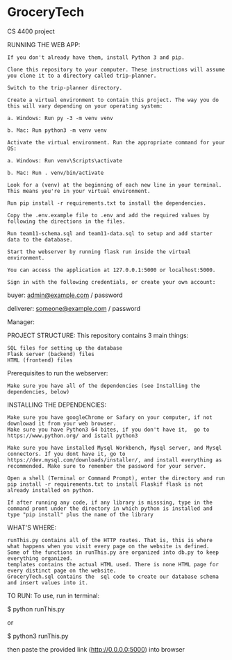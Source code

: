 # GroceryTech
CS 4400 project 

RUNNING THE WEB APP:


    If you don't already have them, install Python 3 and pip.

    Clone this repository to your computer. These instructions will assume you clone it to a directory called trip-planner.

    Switch to the trip-planner directory.

    Create a virtual environment to contain this project. The way you do this will vary depending on your operating system:

    a. Windows: Run py -3 -m venv venv

    b. Mac: Run python3 -m venv venv

    Activate the virtual environment. Run the appropriate command for your OS:

    a. Windows: Run venv\Scripts\activate

    b. Mac: Run . venv/bin/activate

    Look for a (venv) at the beginning of each new line in your terminal. This means you're in your virtual environment.

    Run pip install -r requirements.txt to install the dependencies.

    Copy the .env.example file to .env and add the required values by following the directions in the files.

    Run team11-schema.sql and team11-data.sql to setup and add starter data to the database.

    Start the webserver by running flask run inside the virtual environment.

    You can access the application at 127.0.0.1:5000 or localhost:5000.

    Sign in with the following credentials, or create your own account:

buyer: admin@example.com / password

deliverer: someone@example.com / password

Manager:

PROJECT STRUCTURE:
This repository contains 3 main things:

    SQL files for setting up the database
    Flask server (backend) files
    HTML (frontend) files

Prerequisites to run the webserver:

    Make sure you have all of the dependencies (see Installing the dependencies, below)

INSTALLING THE DEPENDENCIES:


    Make sure you have googleChrome or Safary on your computer, if not downlowad it from your web browser.
    Make sure you have Python3 64 bites, if you don't have it,  go to https://www.python.org/ and istall python3
    
    Make sure you have installed Mysql Workbench, Mysql server, and Mysql connectors. If you dont have it, go to https://dev.mysql.com/downloads/installer/, and install everything as recommended. Make sure to remember the password for your server.
    
    Open a shell (Terminal or Command Prompt), enter the directory and run pip install -r requirements.txt to install Flaskif flask is not already installed on python.
    
    If after running any code, if any library is misssing, type in the command promt under the directory in which python is installed and type "pip install" plus the name of the library
    
    

WHAT'S WHERE:


    runThis.py contains all of the HTTP routes. That is, this is where what happens when you visit every page on the website is defined.
    Some of the functions in runThis.py are organized into db.py to keep everything organized.
    templates contains the actual HTML used. There is none HTML page for every distinct page on the website. 
    GroceryTech.sql contains the  sql code to create our database schema and insert values into it.


TO RUN:
To use, run in terminal:

$ python runThis.py

or 

$ python3 runThis.py

then paste the provided link (http://0.0.0.0:5000) into browser
